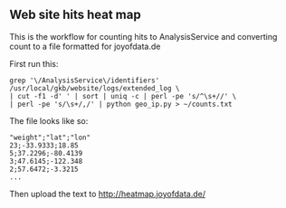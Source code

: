 ## Web site hits heat map

This is the workflow for counting hits to AnalysisService and converting count to a file formatted for joyofdata.de

First run this:

    grep '\/AnalysisService\/identifiers' /usr/local/gkb/website/logs/extended_log \
    | cut -f1 -d' ' | sort | uniq -c | perl -pe 's/^\s+//' \
    | perl -pe 's/\s+/,/' | python geo_ip.py > ~/counts.txt
    
The file looks like so:

    "weight";"lat";"lon"
    23;-33.9333;18.85
    5;37.2296;-80.4139
    3;47.6145;-122.348
    2;57.6472;-3.3215
    ...
    
Then upload the text to http://heatmap.joyofdata.de/
